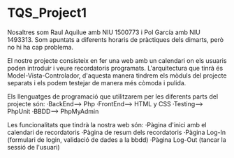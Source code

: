 # TQS_Project1
Nosaltres som Raul Aquilue amb NIU 1500773 i Pol García amb NIU 1493313. Som apuntats a diferents horaris de pràctiques dels dimarts, però no hi ha cap problema.

El nostre projecte consisteix en fer una web amb un calendari on els usuaris poden introduir i veure recordatoris programats. L'arquitectura que tinrà és Model-Vista-Controlador, d'aquesta manera tindrem els mòduls del projecte separats i els podem testejar de manera més còmoda i pulida.

Els llenguatges de programació que utilitzarem per les diferents parts del projecte són:
  ·BackEnd--> Php
  ·FrontEnd--> HTML y CSS
  ·Testing--> PhpUnit
  ·BBDD--> PhpMyAdmin

Les funcionalitats que tindrà la nostra web són:
  ·Pàgina d'inici amb el calendari de recordatoris
  ·Pàgina de resum dels recordatoris
  ·Pàgina Log-In (formulari de login, validació de dades a la bbdd)
  ·Pàgina Log-Out (tancar la sessió de l'usuari)
